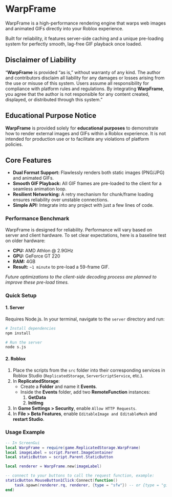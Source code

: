 # WarpFrame

WarpFrame is a high-performance rendering engine that warps web images and animated GIFs directly into your Roblox experience.

Built for reliability, it features server-side caching and a unique pre-loading system for perfectly smooth, lag-free GIF playback once loaded.

## Disclaimer of Liability
“**WarpFrame** is provided “as is,” without warranty of any kind. The author and contributors disclaim all liability for any damages or losses arising from the use or misuse of this system. Users assume all responsibility for compliance with platform rules and regulations. By integrating **WarpFrame**, you agree that the author is not responsible for any content created, displayed, or distributed through this system.”

## Educational Purpose Notice

**WarpFrame** is provided solely for **educational purposes** to demonstrate how to render external images and GIFs within a Roblox experience. It is not intended for production use or to facilitate any violations of platform policies.

## Core Features

-   **Dual Format Support:** Flawlessly renders both static images (PNG/JPG) and animated GIFs.
-   **Smooth GIF Playback:** All GIF frames are pre-loaded to the client for a seamless animation loop.
-   **Resilient Networking:** A retry mechanism for chunk/frame loading ensures reliability over unstable connections.
-   **Simple API:** Integrate into any project with just a few lines of code.

### Performance Benchmark

WarpFrame is designed for reliability. Performance will vary based on server and client hardware. To set clear expectations, here is a baseline test on older hardware:

-   **CPU:** AMD Athlon @ 2.9GHz
-   **GPU:** GeForce GT 220
-   **RAM:** 4GB
-   **Result:** `~1 minute` to pre-load a 59-frame GIF.

*Future optimizations to the client-side decoding process are planned to improve these pre-load times.*

### Quick Setup

#### 1. Server

Requires Node.js. In your terminal, navigate to the `server` directory and run:

```bash
# Install dependencies
npm install

# Run the server
node s.js
```

#### 2. Roblox

1.  Place the scripts from the `src` folder into their corresponding services in Roblox Studio (`ReplicatedStorage`, `ServerScriptService`, etc.).
2. In **ReplicatedStorage**:
   - Create a **Folder** and name it **Events**.
   - Inside the **Events** folder, add two **RemoteFunction** instances:
     1. **GetData**
     2. **InitImg**
3.  In **Game Settings > Security**, enable `Allow HTTP Requests`.
4.  In **File > Beta Features**, enable `EditableImage and EditableMesh` and **restart Studio**.

### Usage Example

```lua
-- In ScreenGui 
local WarpFrame = require(game.ReplicatedStorage.WarpFrame)
local imageLabel = script.Parent.ImageContainer
local staticButton = script.Parent.StaticButton

local renderer = WarpFrame.new(imageLabel)

-- connect to your buttons to call the request function, example:
staticButton.MouseButton1Click:Connect(function()
	task.spawn(renderer.rq, renderer, {type = "sfw"}) -- or {type = "gif"}
end)
```
